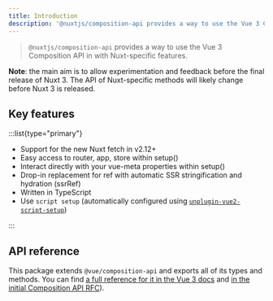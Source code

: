 ```yaml
---
title: Introduction
description: '@nuxtjs/composition-api provides a way to use the Vue 3 Composition API with Nuxt-specific features.'
---
```


> `@nuxtjs/composition-api` provides a way to use the Vue 3 Composition API in with Nuxt-specific features.

**Note**: the main aim is to allow experimentation and feedback before the final release of Nuxt 3. The API of Nuxt-specific methods will likely change before Nuxt 3 is released.

## Key features

:::list{type="primary"}

- Support for the new Nuxt fetch in v2.12+
- Easy access to router, app, store within setup()
- Interact directly with your vue-meta properties within setup()
- Drop-in replacement for ref with automatic SSR stringification and hydration (ssrRef)
- Written in TypeScript
- Use `script setup` (automatically configured using [`unplugin-vue2-script-setup`](https://github.com/antfu/unplugin-vue2-script-setup))

:::

## API reference

This package extends `@vue/composition-api` and exports all of its types and methods. You can find [a full reference for it in the Vue 3 docs](https://v3.vuejs.org/api/composition-api.html) and [in the initial Composition API RFC](https://composition-api.vuejs.org/api.html)).

